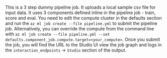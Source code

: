 This is a 3 step dummy pipeline job. It uploads a local sample csv file for input data. It uses 3 components defined inline in the pipeline job - train, score and eval. You need to edit the compute cluster in the defaults section and run the `az ml job create --file pipeline.yml` to submit the pipeline job. Alternatively, you can override the compute from the command line with `az ml job create --file pipeline.yml --set defaults.component_job.compute.target=<your_compute>`. Once you submit the job, you will find the URL to the Studio UI view the job graph and logs in the `interaction_endpoints` -> `Studio` section of the output. 